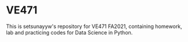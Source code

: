 # VE471
This is setsunayyw's repository for VE471 FA2021, containing homework, lab and practicing codes for Data Science in Python.

